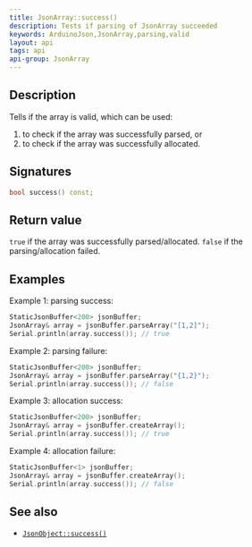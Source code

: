 ```yaml
---
title: JsonArray::success()
description: Tests if parsing of JsonArray succeeded
keywords: ArduinoJson,JsonArray,parsing,valid
layout: api
tags: api
api-group: JsonArray
---
```


## Description

Tells if the array is valid, which can be used:

1. to check if the array was successfully parsed, or
2. to check if the array was successfully allocated.

## Signatures

```c++
bool success() const;
```

## Return value

`true` if the array was successfully parsed/allocated.
`false` if the parsing/allocation failed.

## Examples

Example 1: parsing success:

```c++
StaticJsonBuffer<200> jsonBuffer;
JsonArray& array = jsonBuffer.parseArray("[1,2]");
Serial.println(array.success()); // true
```

Example 2: parsing failure:

```c++
StaticJsonBuffer<200> jsonBuffer;
JsonArray& array = jsonBuffer.parseArray("{1,2}");
Serial.println(array.success()); // false
```

Example 3: allocation success:

```c++
StaticJsonBuffer<200> jsonBuffer;
JsonArray& array = jsonBuffer.createArray();
Serial.println(array.success()); // true
```

Example 4: allocation failure:

```c++
StaticJsonBuffer<1> jsonBuffer;
JsonArray& array = jsonBuffer.createArray();
Serial.println(array.success()); // false
```

## See also

* [`JsonObject::success()`]({{site.baseurl}}/api/jsonobject/success/)